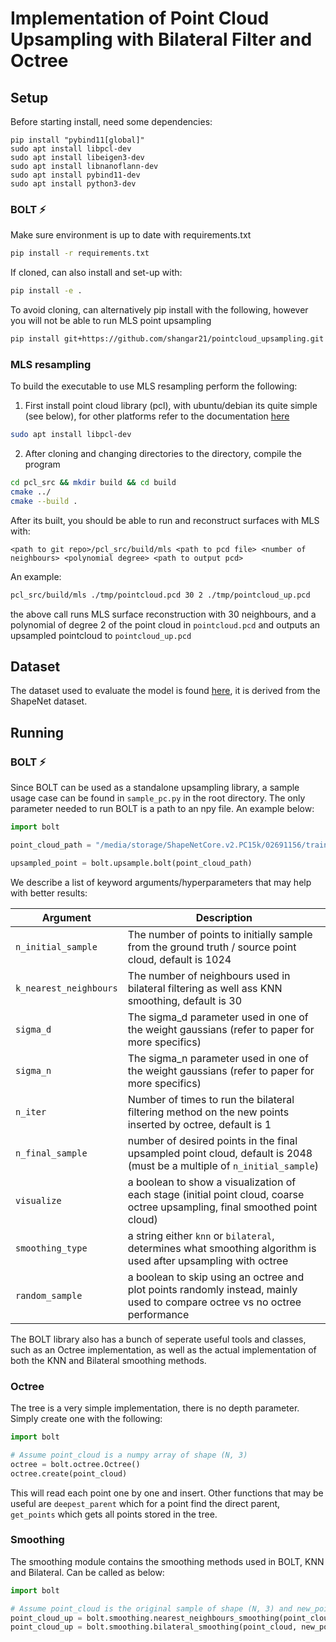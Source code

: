 # Implementation of Point Cloud Upsampling with Bilateral Filter and Octree

## Setup

Before starting install, need some dependencies:

```
pip install "pybind11[global]"
sudo apt install libpcl-dev
sudo apt install libeigen3-dev
sudo apt install libnanoflann-dev
sudo apt install pybind11-dev
sudo apt install python3-dev
```

### BOLT ⚡

Make sure environment is up to date with requirements.txt

```bash
pip install -r requirements.txt
```

If cloned, can also install and set-up with:

```bash
pip install -e .
```

To avoid cloning, can alternatively pip install with the following, however you will not be able to run MLS point upsampling

```bash
pip install git+https://github.com/shangar21/pointcloud_upsampling.git                                                                            
```

### MLS resampling

To build the executable to use MLS resampling perform the following:

1. First install point cloud library (pcl), with ubuntu/debian its quite simple (see below), for other platforms refer to the documentation [here](https://pointclouds.org/)

```bash
sudo apt install libpcl-dev
```

2. After cloning and changing directories to the directory, compile the program

```bash
cd pcl_src && mkdir build && cd build
cmake ../
cmake --build .
```
After its built, you should be able to run and reconstruct surfaces with MLS with:

```
<path to git repo>/pcl_src/build/mls <path to pcd file> <number of neighbours> <polynomial degree> <path to output pcd>
```
An example:

```bash
pcl_src/build/mls ./tmp/pointcloud.pcd 30 2 ./tmp/pointcloud_up.pcd
```
the above call runs MLS surface reconstruction with 30 neighbours, and a polynomial of degree 2 of the point cloud in `pointcloud.pcd` and outputs an upsampled pointcloud to `pointcloud_up.pcd`

## Dataset

The dataset used to evaluate the model is found [here](https://github.com/stevenygd/PointFlow#dataset), it is derived from the ShapeNet dataset.

## Running

### BOLT ⚡

Since BOLT can be used as a standalone upsampling library, a sample usage case can be found in `sample_pc.py` in the root directory. The only parameter needed to run BOLT is a path to an npy file. An example below:

```python
import bolt

point_cloud_path = "/media/storage/ShapeNetCore.v2.PC15k/02691156/train/1021a0914a7207aff927ed529ad90a11.npy"

upsampled_point = bolt.upsample.bolt(point_cloud_path)
```

We describe a list of keyword arguments/hyperparameters that may help with better results:

| Argument    | Description |
| -------- | ------- |
| `n_initial_sample`  | The number of points to initially sample from the ground truth / source point cloud, default is 1024    |
| `k_nearest_neighbours` | The number of neighbours used in bilateral filtering as well ass KNN smoothing, default is 30     |
| `sigma_d`    | The sigma_d parameter used in one of the weight gaussians (refer to paper for more specifics)    |
| `sigma_n`    | The sigma_n parameter used in one of the weight gaussians (refer to paper for more specifics)    |
| `n_iter`     | Number of times to run the bilateral filtering method on the new points inserted by octree, default is 1 | 
| `n_final_sample` | number of desired points in the final upsampled point cloud, default is 2048 (must be a multiple of `n_initial_sample`) |
| `visualize` | a boolean to show a visualization of each stage (initial point cloud, coarse octree upsampling, final smoothed point cloud) |
| `smoothing_type` | a string either `knn` or `bilateral`, determines what smoothing algorithm is used after upsampling with octree | 
| `random_sample` | a boolean to skip using an octree and plot points randomly instead, mainly used to compare octree vs no octree performance | 

The BOLT library also has a bunch of seperate useful tools and classes, such as an Octree implementation, as well as the actual implementation of both the KNN and Bilateral smoothing methods. 

### Octree

The tree is a very simple implementation, there is no depth parameter. Simply create one with the following:

```python
import bolt

# Assume point_cloud is a numpy array of shape (N, 3) 
octree = bolt.octree.Octree()
octree.create(point_cloud)
```
This will read each point one by one and insert. Other functions that may be useful are `deepest_parent` which for a point find the direct parent, `get_points` which gets all points stored in the tree.

### Smoothing

The smoothing module contains the smoothing methods used in BOLT, KNN and Bilateral. Can be called as below:

```python
import bolt

# Assume point_cloud is the original sample of shape (N, 3) and new_points are the points we wish to add to our point_cloud, also with a shape (N', 3)
point_cloud_up = bolt.smoothing.nearest_neighbours_smoothing(point_cloud, new_points, k=30) # k is the number of neighbours
point_cloud_up = bolt.smoothing.bilateral_smoothing(point_cloud, new_points, k=30, sigma_d=0.1, sigma_n=0.1, n_iter=1)
```
